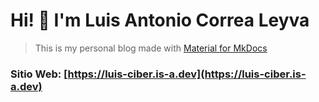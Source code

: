 # Hi! 👋 I'm Luis Antonio Correa Leyva
> This is my personal blog made with [Material for MkDocs](https://squidfunk.github.io/mkdocs-material)

### Sitio Web: [https://luis-ciber.is-a.dev](https://luis-ciber.is-a.dev)
